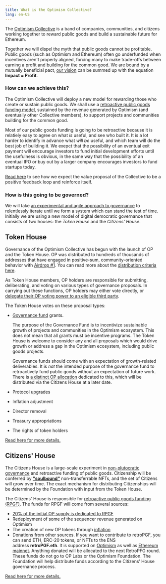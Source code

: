```yaml
---
title: What is the Optimism Collective?
lang: en-US
---
```


The [Optimism Collective](https://app.optimism.io/announcement) is a band of companies, communities, and citizens working together to reward public goods and build a sustainable future for Ethereum.
    
Together we will dispel the myth that public goods cannot be profitable. 
Public goods (such as Optimism and Ethereum) often go underfunded when incentives aren't properly aligned, forcing many to make trade-offs between earning a profit and building for the common good.
We are bound by a mutually beneficial pact, [our vision](https://www.optimism.io/vision) can be summed up with the equation **Impact = Profit**.
    
### How can we achieve this?

The Optimism Collective will deploy a new model for rewarding those who create or sustain public goods. 
We shall use a [retroactive public goods funding model](https://medium.com/ethereum-optimism/retroactive-public-goods-funding-33c9b7d00f0c), sustained by the revenue generated by Optimism (and eventually other Collective members), to support projects and communities building for the common good. 

Most of our public goods funding is going to be retroactive because it is relatiely easy to agree on what *is* useful, and see who built it.
It is a lot harder to identify in advance what *will be* useful, and which team will do the best job of building it.
We exepct that the possibility of an eventual exit payment will encourage investors to fund initial development efforts until the usefulness is obvious, in the same way that the possibility of an eventual IPO or buy out by a larger company encourages investors to fund startups today.

[Read here](https://community.optimism.io/docs/governance/economics/#value-from-public-goods-drives-demand-for-blockspace) to see how we expect the value proposal of the Collective to be a positive feedback loop and reinforce itself.


### How is this going to be governed?

We will take [an experimental and agile approach to governance](https://optimism.mirror.xyz/r888e4B5iiNQi-3_mO26ixgv-plQ099XWgqEOv9iWKA) to relentlessly iterate until we form a system which can stand the test of time.
Initially we are using a new model of digital democratic governance that consists of two houses: the *Token House* and the *Citizens' House*. 
    

## Token House

Governance of the Optimism Collective has begun with the launch of OP and the Token House. 
OP was distributed to hundreds of thousands of addresses that have engaged in positive-sum, community-oriented behavior with [Airdrop #1](https://community.optimism.io/docs/governance/airdrop-1/). 
You can read more about the [distribution criteria here](https://community.optimism.io/docs/governance/airdrop-1/#). 

As Token House members, OP holders are responsible for submitting, deliberating, and voting on various types of governance proposals. 
In carrying out these functions, OP holders may either vote directly, or [delegate their OP voting power to an eligible third party](delegate.md).

The Token House votes on these proposal types:

- [Governance fund](gov-fund.md) grants.

  The purpose of the Governance Fund is to incentivize sustainable growth of projects and communities in the Optimism ecosystem. 
  This does not mean that all grants must be incentive programs. 
  The Token House is welcome to consider any and all proposals which would drive growth or address a gap in the Optimism ecosystem, including public goods projects.

  Governance funds should come with an expectation of growth-related deliverables. 
  It is *not* the intended purpose of the governance fund to retroactively fund public goods without an expectation of future work.
  There is [a distinct OP allocation](allocations.md#retroactive-public-goods-funding) dedicated to this, which will be distributed via the Citizens House at a later date. 

- Protocol upgrades
- Inflation adjustment
- Director removal
- Treasury appropriations
- The rights of token holders

[Read here for more details.](token-house.md)
 
    
## Citizens' House

The Citizens House is a large-scale experiment in [non-plutocratic governance](https://vitalik.ca/general/2021/08/16/voting3.html) and retroactive funding of public goods. 
Citizenship will be conferred by [**"soulbound"**](https://vitalik.ca/general/2022/01/26/soulbound.html) non-transferrable NFTs, and the set of Citizens will grow over time. The exact mechanism for distributing Citizenships will be determined by the Foundation with input from the Token House.

The Citizens' House is responsible for [retroactive public goods funding (RPGF)](https://medium.com/ethereum-optimism/retroactive-public-goods-funding-33c9b7d00f0c). 
The funds for RPGF will come from several sources:

- [20% of the initial OP supply is dedicated to RPGF](allocations.md#retroactive-public-goods-funding)
- Redeployment of some of the sequencer revenue generated on Optimism
- The creation of new OP tokens through [inflation](allocations.md#token-distribution-details)
- Donations from other sources.
  If you want to contribute to retroPGF, you can send ETH, ERC-20 tokens, or NFTs to the ENS address **retroPGF.eth**. 
  It is supported on [Optimism](https://optimistic.etherscan.io/address/0x15dda60616ffca20371ed1659dbb78e888f65556) as well as [Ethereum mainnet](https://etherscan.io/address/0x15dda60616ffca20371ed1659dbb78e888f65556). 
  Anything donated will be allocated to the next RetroPFG round. 
  These funds do not go to OP Labs or the Optimism Foundation. 
  The Foundation will help distribute funds according to the Citizens’ House governance process.

[Read here for more details.](citizens-house.md)

<!--

The Optimism Collective is a large-scale experiment in decentralized governance. 
Our [Vision](https://optimism.io/vision) is to sustainably fund public goods that improve upon the well-being of the Collective and beyond.

The form and function of this governance is intentionally open-ended, and will evolve with community participation, growth, and learning. 

Certain governance rights are granted via OP, an ERC20 token. 
The Optimism Foundation will work alongside the Collective to shape how the rules of governance evolve over time.

Today we plant a seed. 
Together we cultivate its growth towards a healthy and resilient commons. 

## How is Optimism governed?

Optimism is governed by a collaboration between the **Optimism Foundation** and the members of the **Optimism Collective**. 

The core governing structure of the Optimism Collective is established as two co-equal chambers: the **Token House** and the **Citizens’ House**. 
These two houses are tasked with balancing short-term incentives with long-term vision in the pursuit of the [Optimistic Vision](https://optimism.io/vision).

![Venn diagram](../../assets/docs/governance/readme/houses.jpeg)

The upcoming Airdrop #1 establishes the **Token House** by distributing OP to thousands of addresses that have engaged in positive-sum, community-oriented behavior. 
Token holders will be able to vote on the distribution of project incentives as a part of a Governance Fund, protocol upgrades, and more.

Next, the Collective will establish a **Citizens’ House** to facilitate and govern a process to distribute retroactive public goods funding. 
Citizenship will be conferred by “[soulbound](https://vitalik.ca/general/2022/01/26/soulbound.html)” non-transferrable NFTs, and the set of citizens will grow over time. 
The mechanism for distributing Citizenships will be determined by the Foundation with input from the Token House. 

What is described here is an initial experiment. 
The specifics of this system will evolve as the Collective grows.

For more information on governance, see the [Working Constitution](https://gov.optimism.io/t/the-optimism-constitution/55/1).

## How is OP distributed?

**19% of initial OP token supply is reserved for user airdrops**. 
5% of initial supply will be distributed in Airdrop #1, and 14% will be distributed in future drops. 
We’re just getting started!

**25% of initial OP token supply is allocated for Proactive Project Funding**. 
This will be distributed via community governance, KPI-driven incentives, grants programs, and other mechanisms. 

**20% of initial OP token supply plus inflation is allocated for Retroactive Public Goods Funding.** 
The mechanics of this distribution will be an area of ongoing experimentation. 

**19% of initial OP token supply is allocated to core contributors.**

**17% of initial OP token supply is allocated to OP sugar xaddies** (aka investors).

For a full breakdown of OP distribution, see the [Allocations Overview](allocations.md).

## How does public goods funding fit in?

Today, the Optimism network generates millions in revenue from the small fees users pay to submit transactions. 
In the future, this income will be supplemented by auctioning off blockspace to non-malicious sequencers.

Instead of all that value being captured by private actors, Optimism treats it as a source of funding for public goods that support the ecosystem.

This provides **ongoing** funding for public goods beyond the portion of initial token supply allocated as such. 

These funds will initially be distributed in keeping with Optimism’s previous rounds of [Retroactive Public Goods Funding](https://medium.com/ethereum-optimism/retroactive-public-goods-funding-33c9b7d00f0c).
The Citizens’ House (described above) will be responsible for determining the allocation of these funds.

For details on the dynamics of OP and RetroPGF, see the [Economics Overview](economics.md).

## How do I get involved?

To check your eligibility for Airdrop #1 and claim your tokens visit [the airdrop app](https://app.optimism.io/airdrop/check).

Remember, this is the first drop of many. 
To improve your odds for future drops, get involved:

- If you want to build on Optimism, visit our [developer documentation](https://community.optimism.io/) or jump in to [Discord](https://discord-gateway.optimism.io).
- If your talents are non-technical, jump in to [Discord](https://discord-gateway.optimism.io) to find other builders, apply to be a Support NERD, or just make some memes 🍉.
- [Discuss governance proposals and help create the best possible Optimism Collective](https://gov.optimism.io/).
- [Bridge your assets to Optimism](https://app.optimism.io/bridge) and [explore projects on OP](https://www.optimism.io/apps/all).

As always: stay safe and stay Optimistic.
-->